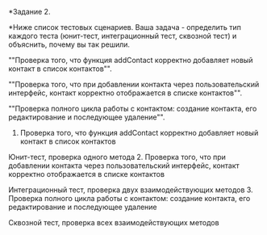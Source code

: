 *Задание 2.

*Ниже список тестовых сценариев. Ваша задача - определить тип каждого теста (юнит-тест, интеграционный тест, сквозной тест) и объяснить, почему вы так решили.

""Проверка того, что функция addContact корректно добавляет новый контакт в список контактов"".

""Проверка того, что при добавлении контакта через пользовательский интерфейс, контакт корректно отображается в списке контактов"".

""Проверка полного цикла работы с контактом: создание контакта, его редактирование и последующее удаление"".

1. Проверка того, что функция addContact корректно добавляет новый контакт в список контактов

Юнит-тест, проверка одного метода
2. Проверка того, что при добавлении контакта через пользовательский интерфейс, контакт корректно отображается в списке контактов

Интеграционный тест, проверка двух взаимодействующих методов
3. Проверка полного цикла работы с контактом: создание контакта, его редактирование и последующее удаление

Сквозной тест, проверка всех взаимодействующих методов